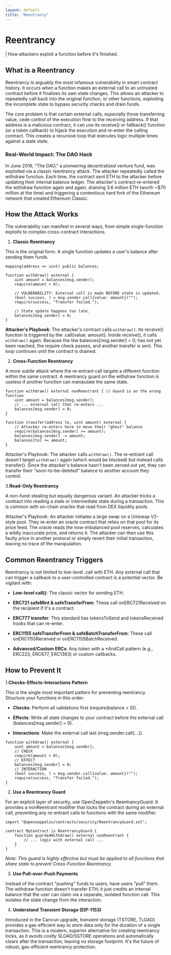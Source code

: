 ```yaml
---
layout: default
title: "Reentrancy"
---
```


# Reentrancy

| How attackers exploit a function before it's finished.

## What is a Reentrancy

Reentrancy is arguably the most infamous vulnerability in smart contract history. It occurs when a function makes an external call to an untrusted contract before it finalizes its own state changes. This allows an attacker to repeatedly call back into the original function, or other functions, exploiting the incomplete state to bypass security checks and drain funds.

The core problem is that certain external calls, especially those transferring value, cede control of the execution flow to the receiving address. If that address is a malicious contract, it can use its receive() or fallback() function (or a token callback) to hijack the execution and re-enter the calling contract. This creates a recursive loop that executes logic multiple times against a stale state.

### Real-World Impact: The DAO Hack

In June 2016, "The DAO," a pioneering decentralized venture fund, was exploited via a classic reentrancy attack. The attacker repeatedly called the withdraw function. Each time, the contract sent ETH to the attacker before updating their internal balance ledger. The attacker's contract re-entered the withdraw function again and again, draining 3.6 million ETH (worth ~$70 million at the time) and triggering a contentious hard fork of the Ethereum network that created Ethereum Classic.

## How the Attack Works

The vulnerability can manifest in several ways, from simple single-function exploits to complex cross-contract interactions.

1. **Classic  Reentrancy**

This is the original form. A single function updates a user's balance after sending them funds.

```sol
mapping(address => uint) public balances;

function withdraw() external {
    uint amount = balances[msg.sender];
    require(amount > 0);

    // VULNERABILITY: External call is made BEFORE state is updated.
    (bool success, ) = msg.sender.call{value: amount}("");
    require(success, "Transfer failed.");

    // State update happens too late.
    balances[msg.sender] = 0;
}
```

**Attacker's Playbook**: The attacker's contract calls `withdraw()`. Its receive() function is triggered by the .call{value: amount}. Inside receive(), it calls `withdraw()` again. Because the line balances[msg.sender] = 0; has not yet been reached, the require check passes, and another transfer is sent. This loop continues until the contract is drained.

2. **Cross-Function Reentrancy**

A more subtle attack where the re-entrant call targets a different function within the same contract. A reentrancy guard on the withdraw function is useless if another function can manipulate the same state.

```sol
function withdraw() external nonReentrant { // Guard is on the wrong function
    uint amount = balances[msg.sender];
    // ... external call that re-enters ...
    balances[msg.sender] = 0;
}

function transfer(address to, uint amount) external {
    // Attacker re-enters here to move their "ghost" balance
    require(balances[msg.sender] >= amount);
    balances[msg.sender] -= amount;
    balances[to] += amount;
}
```


Attacker's Playbook: The attacker calls `withdraw()`. The re-entrant call doesn't target `withdraw()` again (which would be blocked) but instead calls transfer(). Since the attacker's balance hasn't been zeroed out yet, they can transfer their "soon-to-be-deleted" balance to another account they control.

3.**Read-Only Reentrancy**

A non-fund-stealing but equally dangerous variant. An attacker tricks a contract into reading a stale or intermediate state during a transaction. This is common with on-chain oracles that read from DEX liquidity pools.

Attacker's Playbook: An attacker initiates a large swap on a Uniswap V2-style pool. They re-enter an oracle contract that relies on that pool for its price feed. The oracle reads the now-imbalanced pool reserves, calculates a wildly inaccurate price, and returns it. The attacker can then use this faulty price in another protocol or simply revert their initial transaction, leaving no trace of the manipulation.

## Common Reentrancy Triggers

Reentrancy is not limited to low-level .call with ETH. Any external call that can trigger a callback to a user-controlled contract is a potential vector. Be vigilant with:

- **Low-level call()**: The classic vector for sending ETH.

- **ERC721 safeMint & safeTransferFrom**: These call onERC721Received on the recipient if it's a contract.

- **ERC777 transfer**: This standard has tokensToSend and tokensReceived hooks that can re-enter.

- **ERC1155 safeTransferFrom & safeBatchTransferFrom**: These call onERC1155Received or onERC1155BatchReceived.

- **Advanced/Custom ERCs**: Any token with a *AndCall pattern (e.g., ERC223, ERC677, ERC1363) or custom callbacks.

## How to Prevent It

1.**Checks-Effects-Interactions Pattern**

This is the single most important pattern for preventing reentrancy. Structure your functions in this order:

- **Checks**: Perform all validations first (require(balance > 0)).

- **Effects**: Write all state changes to your contract before the external call (balances[msg.sender] = 0).

- **Interactions**: Make the external call last (msg.sender.call{...}).

```sol
function withdraw() external {
    uint amount = balances[msg.sender];
    // CHECK
    require(amount > 0);
    // EFFECT
    balances[msg.sender] = 0;
    // INTERACTION
    (bool success, ) = msg.sender.call{value: amount}("");
    require(success, "Transfer failed.");
}
```

2. **Use a Reentrancy Guard**

For an explicit layer of security, use OpenZeppelin's ReentrancyGuard. It provides a nonReentrant modifier that locks the contract during an external call, preventing any re-entrant calls to functions with the same modifier.

```sol
import "@openzeppelin/contracts/security/ReentrancyGuard.sol";

contract MyContract is ReentrancyGuard {
    function guardedWithdraw() external nonReentrant {
        // ... logic with external call ...
    }
}
```

_Note: This guard is highly effective but must be applied to all functions that share state to prevent Cross-Function Reentrancy._

3. **Use Pull-over-Push Payments**

Instead of the contract "pushing" funds to users, have users "pull" them. The withdraw function doesn't transfer ETH; it just credits an internal balance that the user can claim via a separate, isolated function call. This isolates the state change from the interaction.

4. **Understand Transient Storage (EIP-1153)**

Introduced in the Cancun upgrade, transient storage (TSTORE, TLOAD) provides a gas-efficient way to store data only for the duration of a single transaction. This is a modern, superior alternative for creating reentrancy locks, as it avoids costly SLOAD/SSTORE operations and automatically clears after the transaction, leaving no storage footprint. It's the future of robust, gas-efficient reentrancy protection.